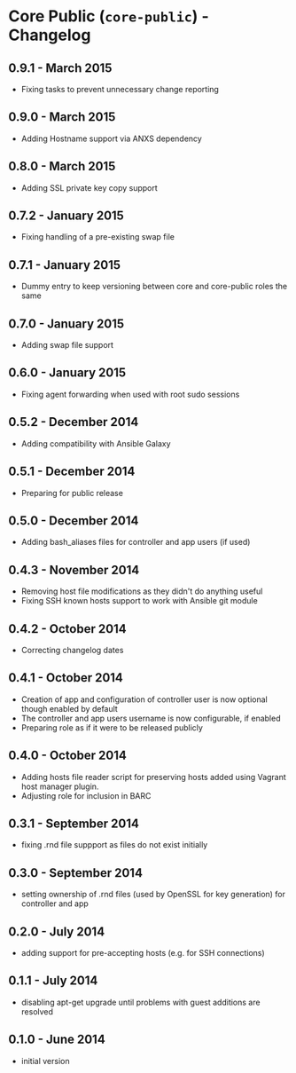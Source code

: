 # Core Public (`core-public`) - Changelog
## 0.9.1 - March 2015

* Fixing tasks to prevent unnecessary change reporting

## 0.9.0 - March 2015

* Adding Hostname support via ANXS dependency

## 0.8.0 - March 2015

* Adding SSL private key copy support

## 0.7.2 - January 2015

* Fixing handling of a pre-existing swap file

## 0.7.1 - January 2015

* Dummy entry to keep versioning between core and core-public roles the same

## 0.7.0 - January 2015

* Adding swap file support

## 0.6.0 - January 2015

* Fixing agent forwarding when used with root sudo sessions

## 0.5.2 - December 2014

* Adding compatibility with Ansible Galaxy

## 0.5.1 - December 2014

* Preparing for public release

## 0.5.0 - December 2014

* Adding bash_aliases files for controller and app users (if used)

## 0.4.3 - November 2014

* Removing host file modifications as they didn't do anything useful
* Fixing SSH known hosts support to work with Ansible git module

## 0.4.2 - October 2014

* Correcting changelog dates

## 0.4.1 - October 2014

* Creation of app and configuration of controller user is now optional though enabled by default
* The controller and app users username is now configurable, if enabled
* Preparing role as if it were to be released publicly

## 0.4.0 - October 2014

* Adding hosts file reader script for preserving hosts added using Vagrant host manager plugin.
* Adjusting role for inclusion in BARC

## 0.3.1 - September 2014

* fixing .rnd file suppport as files do not exist initially

## 0.3.0 - September 2014

* setting ownership of .rnd files (used by OpenSSL for key generation) for controller and app

## 0.2.0 - July 2014

* adding support for pre-accepting hosts (e.g. for SSH connections)

## 0.1.1 - July 2014

* disabling apt-get upgrade until problems with guest additions are resolved

## 0.1.0 - June 2014

* initial version
